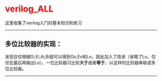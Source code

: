 # <font color=red>verilog_ALL</font>
这里收集了verilog入门的基本知识和练习

***
## 多位比较器的实现：
发现仅仅根据Gi,Ei,Ai,Bi就可以得到Go,Eo和Lo，因此加入了改进（省略了Lo，仅仅在最后再输出Lo）。一位比较器只比较**大于**或者**等于**，以这样的比较器串联成多位比较器。
***